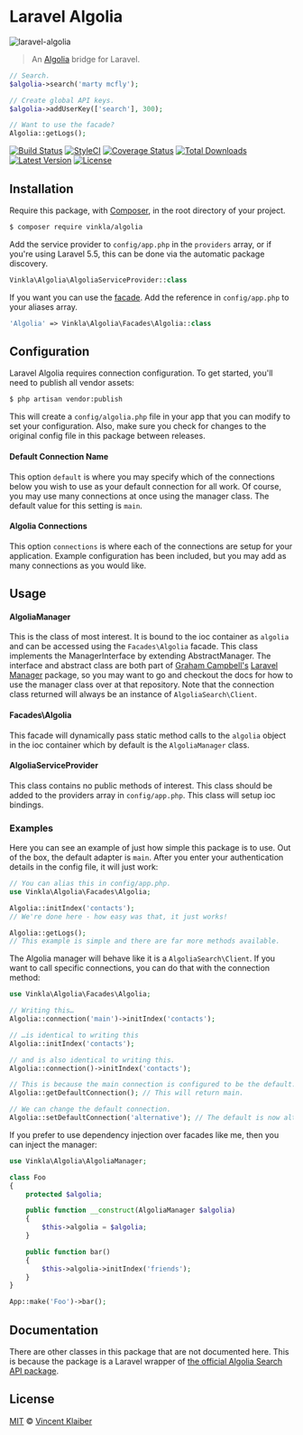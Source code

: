 # Laravel Algolia

![laravel-algolia](https://user-images.githubusercontent.com/499192/27283300-e580180a-54f3-11e7-94bb-288c6df2834a.png)

> An [Algolia](https://www.algolia.com/) bridge for Laravel.

```php
// Search.
$algolia->search('marty mcfly');

// Create global API keys.
$algolia->addUserKey(['search'], 300);

// Want to use the facade?
Algolia::getLogs();
```

[![Build Status](https://img.shields.io/travis/vinkla/laravel-algolia/master.svg?style=flat)](https://travis-ci.org/vinkla/laravel-algolia)
[![StyleCI](https://styleci.io/repos/32227759/shield?style=flat)](https://styleci.io/repos/32227759)
[![Coverage Status](https://img.shields.io/codecov/c/github/vinkla/laravel-algolia.svg?style=flat)](https://codecov.io/github/vinkla/laravel-algolia)
[![Total Downloads](https://img.shields.io/packagist/dt/vinkla/algolia.svg?style=flat)](https://packagist.org/packages/vinkla/algolia)
[![Latest Version](https://img.shields.io/github/release/vinkla/algolia.svg?style=flat)](https://github.com/vinkla/algolia/releases)
[![License](https://img.shields.io/packagist/l/vinkla/algolia.svg?style=flat)](https://packagist.org/packages/vinkla/algolia)

## Installation
Require this package, with [Composer](https://getcomposer.org/), in the root directory of your project.

```bash
$ composer require vinkla/algolia
```

Add the service provider to `config/app.php` in the `providers` array, or if you're using Laravel 5.5, this can be done via the automatic package discovery.

```php
Vinkla\Algolia\AlgoliaServiceProvider::class
```

If you want you can use the [facade](http://laravel.com/docs/facades). Add the reference in `config/app.php` to your aliases array.

```php
'Algolia' => Vinkla\Algolia\Facades\Algolia::class
```

## Configuration

Laravel Algolia requires connection configuration. To get started, you'll need to publish all vendor assets:

```bash
$ php artisan vendor:publish
```

This will create a `config/algolia.php` file in your app that you can modify to set your configuration. Also, make sure you check for changes to the original config file in this package between releases.

#### Default Connection Name

This option `default` is where you may specify which of the connections below you wish to use as your default connection for all work. Of course, you may use many connections at once using the manager class. The default value for this setting is `main`.

#### Algolia Connections

This option `connections` is where each of the connections are setup for your application. Example configuration has been included, but you may add as many connections as you would like.

## Usage

#### AlgoliaManager

This is the class of most interest. It is bound to the ioc container as `algolia` and can be accessed using the `Facades\Algolia` facade. This class implements the ManagerInterface by extending AbstractManager. The interface and abstract class are both part of [Graham Campbell's](https://github.com/GrahamCampbell) [Laravel Manager](https://github.com/GrahamCampbell/Laravel-Manager) package, so you may want to go and checkout the docs for how to use the manager class over at that repository. Note that the connection class returned will always be an instance of `AlgoliaSearch\Client`.

#### Facades\Algolia

This facade will dynamically pass static method calls to the `algolia` object in the ioc container which by default is the `AlgoliaManager` class.

#### AlgoliaServiceProvider

This class contains no public methods of interest. This class should be added to the providers array in `config/app.php`. This class will setup ioc bindings.

### Examples
Here you can see an example of just how simple this package is to use. Out of the box, the default adapter is `main`. After you enter your authentication details in the config file, it will just work:

```php
// You can alias this in config/app.php.
use Vinkla\Algolia\Facades\Algolia;

Algolia::initIndex('contacts');
// We're done here - how easy was that, it just works!

Algolia::getLogs();
// This example is simple and there are far more methods available.
```

The Algolia manager will behave like it is a `AlgoliaSearch\Client`. If you want to call specific connections, you can do that with the connection method:

```php
use Vinkla\Algolia\Facades\Algolia;

// Writing this…
Algolia::connection('main')->initIndex('contacts');

// …is identical to writing this
Algolia::initIndex('contacts');

// and is also identical to writing this.
Algolia::connection()->initIndex('contacts');

// This is because the main connection is configured to be the default.
Algolia::getDefaultConnection(); // This will return main.

// We can change the default connection.
Algolia::setDefaultConnection('alternative'); // The default is now alternative.
```

If you prefer to use dependency injection over facades like me, then you can inject the manager:

```php
use Vinkla\Algolia\AlgoliaManager;

class Foo
{
    protected $algolia;

    public function __construct(AlgoliaManager $algolia)
    {
        $this->algolia = $algolia;
    }

    public function bar()
	{
        $this->algolia->initIndex('friends');
    }
}

App::make('Foo')->bar();
```

## Documentation

There are other classes in this package that are not documented here. This is because the package is a Laravel wrapper of [the official Algolia Search API package](https://github.com/algolia/algoliasearch-client-php#readme).

## License

[MIT](LICENSE) © [Vincent Klaiber](https://vinkla.com)
